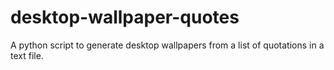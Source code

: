 # desktop-wallpaper-quotes
A python script to generate desktop wallpapers from a list of quotations in a text file.
